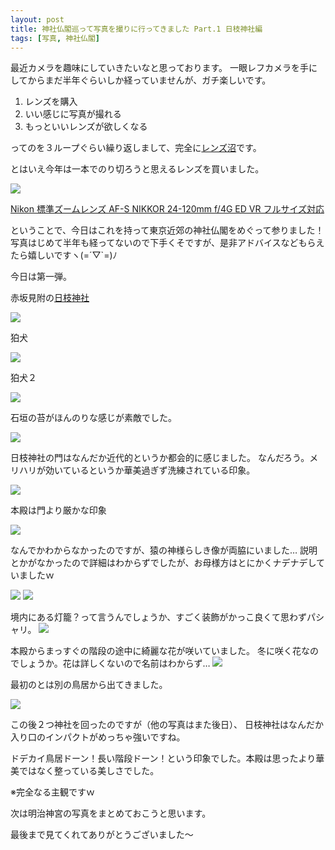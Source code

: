 ```yaml
---
layout: post
title: 神社仏閣巡って写真を撮りに行ってきました Part.1 日枝神社編
tags: [写真, 神社仏閣]
---
```


最近カメラを趣味にしていきたいなと思っております。
一眼レフカメラを手にしてからまだ半年ぐらいしか経っていませんが、ガチ楽しいです。

1. レンズを購入
1. いい感じに写真が撮れる
1. もっといいレンズが欲しくなる

ってのを３ループぐらい繰り返しまして、完全に[レンズ沼](http://ameblo.jp/grayzone7/entry-12016987110.html)です。

とはいえ今年は一本でのり切ろうと思えるレンズを買いました。

<a rel="nofollow" href="http://www.amazon.co.jp/gp/product/B003ZX6HO2/ref=as_li_ss_il?ie=UTF8&camp=247&creative=7399&creativeASIN=B003ZX6HO2&linkCode=as2&tag=nobjas-22"><img border="0" src="http://ws-fe.amazon-adsystem.com/widgets/q?_encoding=UTF8&ASIN=B003ZX6HO2&Format=_SL110_&ID=AsinImage&MarketPlace=JP&ServiceVersion=20070822&WS=1&tag=nobjas-22" ></a><img src="http://ir-jp.amazon-adsystem.com/e/ir?t=nobjas-22&l=as2&o=9&a=B003ZX6HO2" width="1" height="1" border="0" alt="" style="border:none !important; margin:0px !important;" />

[Nikon 標準ズームレンズ AF-S NIKKOR 24-120mm f/4G ED VR フルサイズ対応](http://www.amazon.co.jp/gp/product/B003ZX6HO2/ref=as_li_ss_tl?ie=UTF8&camp=247&creative=7399&creativeASIN=B003ZX6HO2&linkCode=as2&tag=nobjas-22)

ということで、今日はこれを持って東京近郊の神社仏閣をめぐって参りました！
写真はじめて半年も経ってないので下手くそですが、是非アドバイスなどもらえたら嬉しいですヽ(=´▽`=)ﾉ

今日は第一弾。

赤坂見附の[日枝神社](http://www.hiejinja.net/)

![](https://content-jp.drive.amazonaws.com/cdproxy/templink/6x0u2vrnYqdFtkFr93afjEEfm-AZrq1d7OB1I4NTyV8LAYspN/alt/thumb?viewBox=2560)

狛犬

![](https://content-jp.drive.amazonaws.com/cdproxy/templink/dZg8ZUlDTXYN61YY5lgDaeU2QyVkHBfE_4Dq0a3uW5ILAYspN/alt/thumb?viewBox=2560)

狛犬２

![](https://content-jp.drive.amazonaws.com/cdproxy/templink/cWFkMxPLWdw178UYlm2ttF8wedoi2K0OhtECmafX73kLAYspN/alt/thumb?viewBox=2560)

石垣の苔がほんのりな感じが素敵でした。

![](https://content-jp.drive.amazonaws.com/cdproxy/templink/VU1AKAkRh4N49Ae7glxU_pc-av1neq6mDjGIEk18Rj4LAYspN/alt/thumb?viewBox=2560)

日枝神社の門はなんだか近代的というか都会的に感じました。
なんだろう。メリハリが効いているというか華美過ぎず洗練されている印象。

![](https://content-jp.drive.amazonaws.com/cdproxy/templink/l_yzhPvsMahOACe8_5wvzyv55_8VOQjX_nm_H7DYOpQLAYspN/alt/thumb?viewBox=2560)

本殿は門より厳かな印象

![](https://content-jp.drive.amazonaws.com/cdproxy/templink/ixUmZbxy-NzKN1Zqo00LjugIucSE7iAEVuR2H5HHjHALAYspN/alt/thumb?viewBox=2560)

なんでかわからなかったのですが、猿の神様らしき像が両脇にいました…
説明とかがなかったので詳細はわからずでしたが、お母様方はとにかくナデナデしていましたｗ

![](https://content-jp.drive.amazonaws.com/cdproxy/templink/nAUqrepxYKArQT9TLimpsHOqPtZYhGB_ARquPaTEYI4LAYspN/alt/thumb?viewBox=2560)
![](https://content-jp.drive.amazonaws.com/cdproxy/templink/xeeC5Hj6tUwSrS1xWbe7BYwIlRQq58LBlj-XaSe8n2ULAYspN/alt/thumb?viewBox=2560)

境内にある灯籠？って言うんでしょうか、すごく装飾がかっこ良くて思わずパシャリ。
![](https://content-jp.drive.amazonaws.com/cdproxy/templink/Pz6x8jnUtFkJvb7ewHFVA1QvecaidG8Dd6PckQLpQRMLAYspN/alt/thumb?viewBox=2560)

本殿からまっすぐの階段の途中に綺麗な花が咲いていました。
冬に咲く花なのでしょうか。花は詳しくないので名前はわからず…
![](https://content-jp.drive.amazonaws.com/cdproxy/templink/fc1S9sbFdfDsOU-PdQ247jXavmEkqzbjp9JmrOfXtQILAYspN/alt/thumb?viewBox=2560)

最初のとは別の鳥居から出てきました。

![](https://content-jp.drive.amazonaws.com/cdproxy/templink/ENgjz3ueEZI0F_s569LxCH29lueC3ei-Els62wOeEBkLAYspN/alt/thumb?viewBox=2560)

この後２つ神社を回ったのですが（他の写真はまた後日）、
日枝神社はなんだか入り口のインパクトがめっちゃ強いですね。

ドデカイ鳥居ドーン！長い階段ドーン！という印象でした。本殿は思ったより華美ではなく整っている美しさでした。

※完全なる主観ですｗ


次は明治神宮の写真をまとめておこうと思います。

最後まで見てくれてありがとうございました〜
